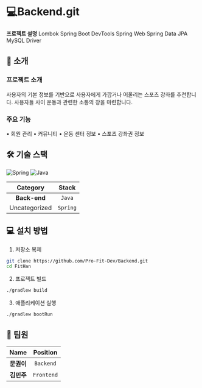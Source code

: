 # 💻Backend.git
**프로젝트 설명**
Lombok 
Spring Boot DevTools
Spring Web
Spring Data JPA
MySQL Driver 

## 🚀 소개
### 프로젝트 소개
사용자의 기본 정보를 기반으로 사용자에게 가깝거나 어울리는 스포츠 강좌를 추천합니다.
사용자들 사이 운동과 관련한 소통의 창을 마련합니다.

### 주요 기능
• 회원 관리
• 커뮤니티
• 운동 센터 정보
• 스포츠 강좌권 정보

## 🛠️ 기술 스택
![Spring](https://img.shields.io/badge/Spring-6DB33F?style=for-the-badge&logo=spring&logoColor=white) ![Java](https://img.shields.io/badge/Java-007396?style=for-the-badge&logo=java&logoColor=white) 

| **Category** | **Stack** |
|:------------:|:----------:|
| **Back-end** | `Java` |
| Uncategorized | `Spring` |


## 💻 설치 방법
1. 저장소 복제
```bash
git clone https://github.com/Pro-Fit-Dev/Backend.git
cd FitHan
```

2. 프로젝트 빌드
```bash
./gradlew build
```

3. 애플리케이션 실행
```bash
./gradlew bootRun
```

## 👥 팀원
| **Name** | **Position** |
|:--------:|:------------:|
| **문권이** | `Backend` |
| **김민주** | `Frontend` |

